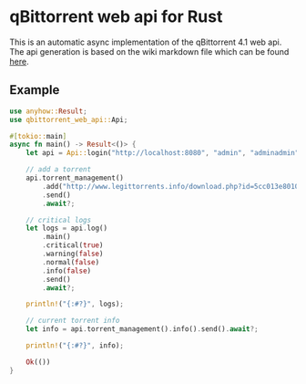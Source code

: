# qBittorrent web api for Rust

This is an automatic async implementation of the qBittorrent 4.1 web api. The api generation is based on the wiki markdown file which can be found [here](https://github.com/qbittorrent/qBittorrent/wiki/WebUI-API-(qBittorrent-4.1)).

## Example

```rust
use anyhow::Result;
use qbittorrent_web_api::Api;

#[tokio::main]
async fn main() -> Result<()> {
    let api = Api::login("http://localhost:8080", "admin", "adminadmin").await?;

    // add a torrent
    api.torrent_management()
        .add("http://www.legittorrents.info/download.php?id=5cc013e801095be61d768e609e3039da58616fd0&f=Oddepoxy%20-%20Oddepoxy%20(2013)%20[OGG%20320%20CBR].torrent")
        .send()
        .await?;

    // critical logs
    let logs = api.log()
        .main()
        .critical(true)
        .warning(false)
        .normal(false)
        .info(false)
        .send()
        .await?;

    println!("{:#?}", logs);

    // current torrent info
    let info = api.torrent_management().info().send().await?;

    println!("{:#?}", info);

    Ok(())
}

```

